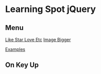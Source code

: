 # Learning Spot jQuery

## Menu

[Like Star Love Etc](https://github.com/vanbumi/CodeJournal/blob/master/jQuery/Like-Star-Love-Etc.md) 
[Image Bigger](https://github.com/vanbumi/CodeJournal/blob/master/jQuery/img-bigger.md)

[Examples](http://www.w3schools.com/jquery/jquery_examples.asp)

## On Key Up


